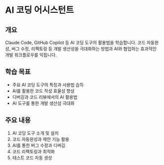 # AI 코딩 어시스턴트

## 개요
Claude Code, GitHub Copilot 등 AI 코딩 도구의 활용법을 학습합니다. 코드 자동완성, 버그 수정, 리팩토링 등 개발 생산성을 극대화하는 방법과 AI와 협업하는 효과적인 개발 워크플로우를 익힙니다.

## 학습 목표
- 주요 AI 코딩 도구의 특징과 사용법 습득
- AI를 활용한 코드 작성 효율성 향상
- 디버깅과 코드 리뷰에서의 AI 활용법
- AI 도구를 통한 개발 생산성 극대화

## 주요 내용
1. AI 코딩 도구 소개 및 설치
2. 코드 자동완성과 제안 기능 활용
3. AI를 통한 버그 수정과 디버깅
4. 코드 리팩토링과 최적화
5. 테스트 코드 자동 생성